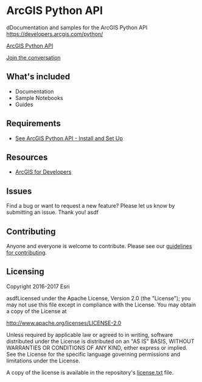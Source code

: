 # ArcGIS Python API
dDocumentation and samples for the ArcGIS Python API https://developers.arcgis.com/python/ 

[ArcGIS Python API](https://developers.arcgis.com/python/)

[Join the conversation](https://geonet.esri.com/groups/arcgis-python-api/)

## What's included

* Documentation
* Sample Notebooks
* Guides

## Requirements

* [See ArcGIS Python API - Install and Set Up](https://developers.arcgis.com/python/guide/install-and-set-up/)

## Resources

* [ArcGIS for Developers](https://developers.arcgis.com/python/)

## Issues

Find a bug or want to request a new feature?  Please let us know by submitting an issue.  Thank you!
asdf

## Contributing

Anyone and everyone is welcome to contribute. Please see our [guidelines for contributing](https://github.com/esri/contributing).

## Licensing
Copyright 2016-2017 Esri

asdfLicensed under the Apache License, Version 2.0 (the "License");
you may not use this file except in compliance with the License.
You may obtain a copy of the License at

   http://www.apache.org/licenses/LICENSE-2.0

Unless required by applicable law or agreed to in writing, software
distributed under the License is distributed on an "AS IS" BASIS,
WITHOUT WARRANTIES OR CONDITIONS OF ANY KIND, either express or implied.
See the License for the specific language governing permissions and
limitations under the License.

A copy of the license is available in the repository's [license.txt](https://github.com/Esri/arcgis-python-api/blob/master/license.txt) file.
